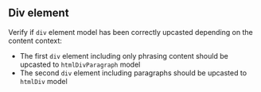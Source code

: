## Div element

Verify if `div` element model has been correctly upcasted depending on the content context:

* The first `div` element including only phrasing content should be upcasted to `htmlDivParagraph` model
* The second `div` element including paragraphs should be upcasted to `htmlDiv` model
